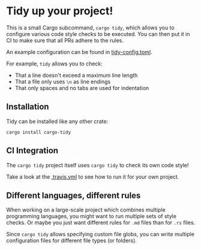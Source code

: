 # Tidy up your project!

This is a small Cargo subcommand, `cargo tidy`, which allows you to configure
various code style checks to be executed. You can then put it in CI to make sure
that all PRs adhere to the rules.

An example configuration can be found in [tidy-config.toml](./tidy-config.toml).

For example, `tidy` allows you to check:

* That a line doesn't exceed a maximum line length
* That a file only uses `\n` as line endings
* That only spaces and no tabs are used for indentation

## Installation

Tidy can be installed like any other crate:
```
cargo install cargo-tidy
```

## CI Integration

The `cargo tidy` project itself uses `cargo tidy` to check its own code style!

Take a look at the [.travis.yml](./.travis.yml) to see how to run it for your
own project.

## Different languages, different rules

When working on a large-scale project which combines multiple programming
languages, you might want to run multiple sets of style checks. Or maybe you
just want different rules for `.md` files than for `.rs` files.

Since `cargo tidy` allows specifying custom file globs, you can write multiple
configuration files for different file types (or folders).
